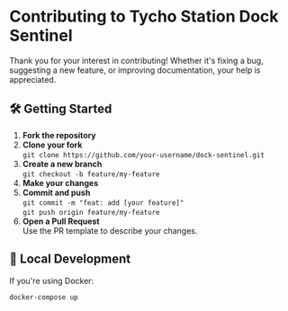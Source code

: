 # Contributing to Tycho Station Dock Sentinel

Thank you for your interest in contributing! Whether it's fixing a bug, suggesting a new feature, or improving documentation, your help is appreciated.

## 🛠️ Getting Started

1. **Fork the repository**
2. **Clone your fork**  
   `git clone https://github.com/your-username/dock-sentinel.git`
3. **Create a new branch**  
   `git checkout -b feature/my-feature`
4. **Make your changes**
5. **Commit and push**  
   `git commit -m "feat: add [your feature]"`  
   `git push origin feature/my-feature`
6. **Open a Pull Request**  
   Use the PR template to describe your changes.

## 🧪 Local Development

If you're using Docker:
```bash
docker-compose up
